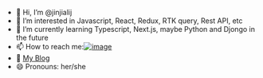 - 👋 Hi, I’m @jinjialij
- 👀 I’m interested in Javascript, React, Redux, RTK query, Rest API, etc
- 🌱 I’m currently learning Typescript, Next.js, maybe Python and Djongo in the future
- 📫 How to reach me:[![image](https://img.shields.io/badge/LinkedIn-0077B5?style=for-the-badge&logo=linkedin&logoColor=white "Jiali's linkedIn")](https://www.linkedin.com/in/jialijin/) 
- :pencil: [My Blog](https://jinjialij.github.io/)
- 😄 Pronouns: her/she

<!---
jinjialij/jinjialij is a ✨ special ✨ repository because its `README.md` (this file) appears on your GitHub profile.
You can click the Preview link to take a look at your changes.
--->
